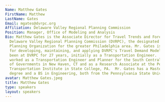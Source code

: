 ```yaml
---
Name: Matthew Gates
FirstName: Matthew
LastName: Gates
Email: mgates@dvrpc.org
Affiliation: Delaware Valley Regional Planning Commission
Position: Manager, Office of Modeling and Analysis
Bio: Matthew Gates is the Associate Director for Travel Trends and Forecasts at the
  Delaware Valley Regional Planning Commission (DVRPC), the designated Metropolitan
  Planning Organization for the greater Philadelphia area. Mr. Gates is responsible
  for developing, maintaining, and applying DVRPC's Travel Demand Models.   He has
  been at DVRPC for 27 years, initially as a Transportation Engineer.  He has also
  worked as a Transportation Engineer and Planner for the South Central Regional Council
  of Governments in New Haven, CT and as a Research Associate at the Pennsylvania
  Transportation Institute in State College, PA.  Mr. Gates has a Masters of Engineering
  degree and a BS in Engineering, both from the Pennsylvania State University
avatar: Matthew Gates.jpeg
title: Matthew Gates
type: speakers
layout: speakers
---
```

